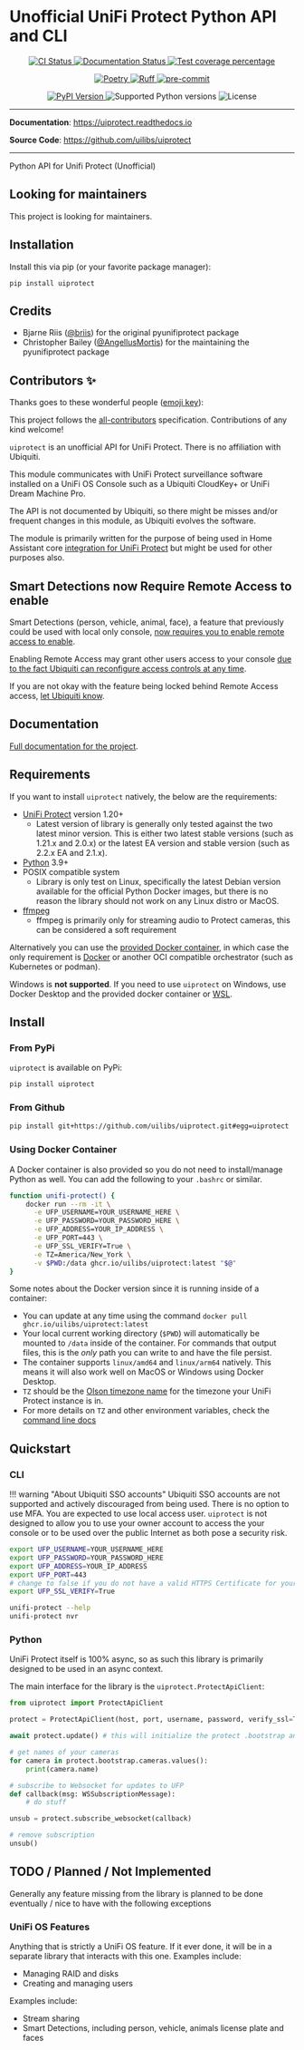 # Unofficial UniFi Protect Python API and CLI

<p align="center">
  <a href="https://github.com/uilibs/uiprotect/actions/workflows/ci.yml?query=branch%3Amain">
    <img src="https://img.shields.io/github/actions/workflow/status/uilibs/uiprotect/ci.yml?branch=main&label=CI&logo=github&style=flat-square" alt="CI Status" >
  </a>
  <a href="https://uiprotect.readthedocs.io">
    <img src="https://img.shields.io/readthedocs/uiprotect.svg?logo=read-the-docs&logoColor=fff&style=flat-square" alt="Documentation Status">
  </a>
  <a href="https://codecov.io/gh/uilibs/uiprotect">
    <img src="https://img.shields.io/codecov/c/github/uilibs/uiprotect.svg?logo=codecov&logoColor=fff&style=flat-square" alt="Test coverage percentage">
  </a>
</p>
<p align="center">
  <a href="https://python-poetry.org/">
    <img src="https://img.shields.io/endpoint?url=https://python-poetry.org/badge/v0.json" alt="Poetry">
  </a>
  <a href="https://github.com/astral-sh/ruff">
    <img src="https://img.shields.io/endpoint?url=https://raw.githubusercontent.com/astral-sh/ruff/main/assets/badge/v2.json" alt="Ruff">
  </a>
  <a href="https://github.com/pre-commit/pre-commit">
    <img src="https://img.shields.io/badge/pre--commit-enabled-brightgreen?logo=pre-commit&logoColor=white&style=flat-square" alt="pre-commit">
  </a>
</p>
<p align="center">
  <a href="https://pypi.org/project/uiprotect/">
    <img src="https://img.shields.io/pypi/v/uiprotect.svg?logo=python&logoColor=fff&style=flat-square" alt="PyPI Version">
  </a>
  <img src="https://img.shields.io/pypi/pyversions/uiprotect.svg?style=flat-square&logo=python&amp;logoColor=fff" alt="Supported Python versions">
  <img src="https://img.shields.io/pypi/l/uiprotect.svg?style=flat-square" alt="License">
</p>

---

**Documentation**: <a href="https://uiprotect.readthedocs.io" target="_blank">https://uiprotect.readthedocs.io </a>

**Source Code**: <a href="https://github.com/uilibs/uiprotect" target="_blank">https://github.com/uilibs/uiprotect </a>

---

Python API for Unifi Protect (Unofficial)

## Looking for maintainers

This project is looking for maintainers.

## Installation

Install this via pip (or your favorite package manager):

`pip install uiprotect`

## Credits

- Bjarne Riis ([@briis](https://github.com/briis/)) for the original pyunifiprotect package
- Christopher Bailey ([@AngellusMortis](https://github.com/AngellusMortis/)) for the maintaining the pyunifiprotect package

## Contributors ✨

Thanks goes to these wonderful people ([emoji key](https://allcontributors.org/docs/en/emoji-key)):

<!-- prettier-ignore-start -->
<!-- ALL-CONTRIBUTORS-LIST:START - Do not remove or modify this section -->
<!-- markdownlint-disable -->
<!-- markdownlint-enable -->
<!-- ALL-CONTRIBUTORS-LIST:END -->
<!-- prettier-ignore-end -->

This project follows the [all-contributors](https://github.com/all-contributors/all-contributors) specification. Contributions of any kind welcome!

`uiprotect` is an unofficial API for UniFi Protect. There is no affiliation with Ubiquiti.

This module communicates with UniFi Protect surveillance software installed on a UniFi OS Console such as a Ubiquiti CloudKey+ or UniFi Dream Machine Pro.

The API is not documented by Ubiquiti, so there might be misses and/or frequent changes in this module, as Ubiquiti evolves the software.

The module is primarily written for the purpose of being used in Home Assistant core [integration for UniFi Protect](https://www.home-assistant.io/integrations/unifiprotect) but might be used for other purposes also.

## Smart Detections now Require Remote Access to enable

Smart Detections (person, vehicle, animal, face), a feature that previously could be used with local only console, [now requires you to enable remote access to enable](https://community.ui.com/questions/Cannot-enable-Smart-Detections/e3d50641-5c00-4607-9723-453cda557e35#answer/1d146426-89aa-4022-a0ae-fd5000846028).

Enabling Remote Access may grant other users access to your console [due to the fact Ubiquiti can reconfigure access controls at any time](https://community.ui.com/questions/Bug-Fix-Cloud-Access-Misconfiguration/fe8d4479-e187-4471-bf95-b2799183ceb7).

If you are not okay with the feature being locked behind Remote Access access, [let Ubiquiti know](https://community.ui.com/questions/Cannot-enable-Smart-Detections/e3d50641-5c00-4607-9723-453cda557e35).

## Documentation

[Full documentation for the project](https://uilibs.github.io/uiprotect/).

## Requirements

If you want to install `uiprotect` natively, the below are the requirements:

- [UniFi Protect](https://ui.com/camera-security) version 1.20+
  - Latest version of library is generally only tested against the two latest minor version. This is either two latest stable versions (such as 1.21.x and 2.0.x) or the latest EA version and stable version (such as 2.2.x EA and 2.1.x).
- [Python](https://www.python.org/) 3.9+
- POSIX compatible system
  - Library is only test on Linux, specifically the latest Debian version available for the official Python Docker images, but there is no reason the library should not work on any Linux distro or MacOS.
- [ffmpeg](https://ffmpeg.org/)
  - ffmpeg is primarily only for streaming audio to Protect cameras, this can be considered a soft requirement

Alternatively you can use the [provided Docker container](#using-docker-container), in which case the only requirement is [Docker](https://docs.docker.com/desktop/) or another OCI compatible orchestrator (such as Kubernetes or podman).

Windows is **not supported**. If you need to use `uiprotect` on Windows, use Docker Desktop and the provided docker container or [WSL](https://docs.microsoft.com/en-us/windows/wsl/install).

## Install

### From PyPi

`uiprotect` is available on PyPi:

```bash
pip install uiprotect
```

### From Github

```bash
pip install git+https://github.com/uilibs/uiprotect.git#egg=uiprotect
```

### Using Docker Container

A Docker container is also provided so you do not need to install/manage Python as well. You can add the following to your `.bashrc` or similar.

```bash
function unifi-protect() {
    docker run --rm -it \
      -e UFP_USERNAME=YOUR_USERNAME_HERE \
      -e UFP_PASSWORD=YOUR_PASSWORD_HERE \
      -e UFP_ADDRESS=YOUR_IP_ADDRESS \
      -e UFP_PORT=443 \
      -e UFP_SSL_VERIFY=True \
      -e TZ=America/New_York \
      -v $PWD:/data ghcr.io/uilibs/uiprotect:latest "$@"
}
```

Some notes about the Docker version since it is running inside of a container:

- You can update at any time using the command `docker pull ghcr.io/uilibs/uiprotect:latest`
- Your local current working directory (`$PWD`) will automatically be mounted to `/data` inside of the container. For commands that output files, this is the _only_ path you can write to and have the file persist.
- The container supports `linux/amd64` and `linux/arm64` natively. This means it will also work well on MacOS or Windows using Docker Desktop.
- `TZ` should be the [Olson timezone name](https://en.wikipedia.org/wiki/List_of_tz_database_time_zones) for the timezone your UniFi Protect instance is in.
- For more details on `TZ` and other environment variables, check the [command line docs](https://uilibs.github.io/uiprotect/latest/cli/)

## Quickstart

### CLI

!!! warning "About Ubiquiti SSO accounts"
Ubiquiti SSO accounts are not supported and actively discouraged from being used. There is no option to use MFA. You are expected to use local access user. `uiprotect` is not designed to allow you to use your owner account to access the your console or to be used over the public Internet as both pose a security risk.

```bash
export UFP_USERNAME=YOUR_USERNAME_HERE
export UFP_PASSWORD=YOUR_PASSWORD_HERE
export UFP_ADDRESS=YOUR_IP_ADDRESS
export UFP_PORT=443
# change to false if you do not have a valid HTTPS Certificate for your instance
export UFP_SSL_VERIFY=True

unifi-protect --help
unifi-protect nvr
```

### Python

UniFi Protect itself is 100% async, so as such this library is primarily designed to be used in an async context.

The main interface for the library is the `uiprotect.ProtectApiClient`:

```python
from uiprotect import ProtectApiClient

protect = ProtectApiClient(host, port, username, password, verify_ssl=True)

await protect.update() # this will initialize the protect .bootstrap and open a Websocket connection for updates

# get names of your cameras
for camera in protect.bootstrap.cameras.values():
    print(camera.name)

# subscribe to Websocket for updates to UFP
def callback(msg: WSSubscriptionMessage):
    # do stuff

unsub = protect.subscribe_websocket(callback)

# remove subscription
unsub()

```

## TODO / Planned / Not Implemented

Generally any feature missing from the library is planned to be done eventually / nice to have with the following exceptions

### UniFi OS Features

Anything that is strictly a UniFi OS feature. If it ever done, it will be in a separate library that interacts with this one. Examples include:

- Managing RAID and disks
- Creating and managing users

Examples include:

- Stream sharing
- Smart Detections, including person, vehicle, animals license plate and faces
